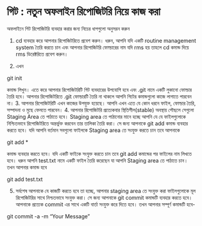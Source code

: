 # গিট : নতুন অফলাইন রিপোজিটরি নিয়ে কাজ করা
 
অফলাইনে গিট রিপোজিটরি ব্যবহার করার জন্য নিচের ধাপগুলো অনুসরন করুন

1. cd ব্যবহার করে আপনার রিপোজিটরিতে প্রবেশ করুন। ধরুন, আপনি যদি একটি routine management system তৈরি করতে চান এবং আপনার রিপোজিটরি ফোল্ডারের নাম যদি rms হয় তাহলে cd কমান্ড দিয়ে rms ডিরেক্টরিতে প্রবেশ করুন।

2. এখন

git init

কমান্ড লিখুন। এতে করে আপনার রিপোজিটরিটি গিট ব্যবহারের উপযোগি হবে এবং .git নামে একটি লুকানো ফোল্ডার তৈরি হবে। আপনার রিপোজিটরিতে .git ফোল্ডারটি তৈরি না থাকলে আপনি গিটের কমান্ডগুলো কাজে লাগাতে পারবেন না। 
3. আপনার রিপোজিটরিটি এখন কাজের উপযুক্ত হয়েছে। আপনি এখন এতে যে কোন ধরনে ফাইল, ফোল্ডার তৈরি, সম্পাদনা ও মুছে ফেলতে পারবেন। 
4. আপনার রিপোজিটরি প্রত্যেকবার স্থিতিশীল(stable) অবস্থায় পৌছলে সেগুলো Staging Area তে পাঠাতে হবে। Staging area তে পাঠানোর মানে হচ্ছে আপনি যে যে ফাইলগুলোকে নিশ্চিতভাবে রিপোজিটরিতে অন্তর্ভুক্ত করবেন তার তালিকা তৈরি করা। সে জন্য আপনাকে git add কমান্ড ব্যবহার করতে হবে। যদি আপনি বর্তমান সবগুলো ফাইলকে Staging area তে সংযুক্ত করতে চান তবে আপনাকে

git add *

কমান্ড ব্যবহার করতে হবে। যদি একটি ফাইকে সংযুক্ত করতে চান তবে git add কমান্ডের পর ফাইলের নাম লিখতে হবে। ধরুন আপনি test.txt নামে একটি ফাইল তৈরি করেছেন যা আপনি Staging area তে পাঠাতে চান। তখন আপনার কমান্ড হবে

git add test.txt

5. সর্বশেষ আপনাকে যে কাজটি করতে হবে তা হচ্ছে, আপনার staging area তে সংযুক্ত করা ফাইলগুলোকে মূল রিপোজিটরির সাথে নিশ্চতভাবে সংযুক্ত করা। সে জন্য আপনাকে git commit কমান্ডটি ব্যবহার করতে হবে। আপনাকে প্রত্যেক commit এর সাথে একটি বার্তা সংযুক্ত করে দিতে হবে। তখন আপনার সম্পূর্ণ কমান্ডটি হবে-

git commit -a -m “Your Message”


